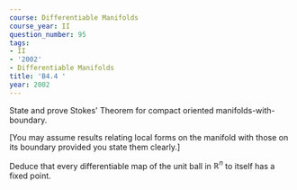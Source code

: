 ```yaml
---
course: Differentiable Manifolds
course_year: II
question_number: 95
tags:
- II
- '2002'
- Differentiable Manifolds
title: 'B4.4 '
year: 2002
---
```



State and prove Stokes' Theorem for compact oriented manifolds-with-boundary.

[You may assume results relating local forms on the manifold with those on its boundary provided you state them clearly.]

Deduce that every differentiable map of the unit ball in $\mathbb{R}^{n}$ to itself has a fixed point.